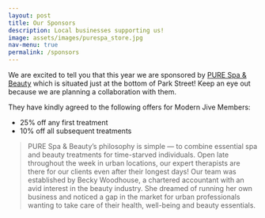 ```yaml
---
layout: post
title: Our Sponsors
description: Local businesses supporting us!
image: assets/images/purespa_store.jpg
nav-menu: true
permalink: /sponsors
---
```


We are excited to tell you that this year we are sponsored by [PURE Spa & Beauty](https://www.purespauk.com/locations/bristol/spa-beauty-salon-bristol-park-street/) which is situated just at the bottom of Park Street! Keep an eye out because we are planning a collaboration with them.

They have kindly agreed to the following offers for Modern Jive Members:

- 25% off any first treatment
- 10% off all subsequent treatments


> PURE Spa & Beauty’s philosophy is simple — to combine essential spa and beauty treatments for time-starved individuals. Open late throughout the week in urban locations, our expert therapists are there for our clients even after their longest days! Our team was established by Becky Woodhouse, a chartered accountant with an avid interest in the beauty industry. She dreamed of running her own business and noticed a gap in the market for urban professionals wanting to take care of their health, well-being and beauty essentials.


